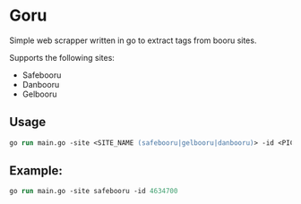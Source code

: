 # Goru
Simple web scrapper written in go to extract tags from booru sites.

Supports the following sites:
- Safebooru
- Danbooru
- Gelbooru

## Usage
```ps
go run main.go -site <SITE_NAME (safebooru|gelbooru|danbooru)> -id <PICTURE_ID>
```

## Example:
```ps
go run main.go -site safebooru -id 4634700
```